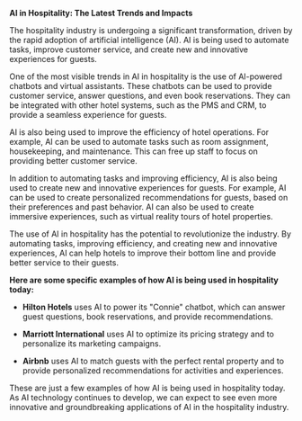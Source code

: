 **AI in Hospitality: The Latest Trends and Impacts**

The hospitality industry is undergoing a significant transformation, driven by the rapid adoption of artificial intelligence (AI). AI is being used to automate tasks, improve customer service, and create new and innovative experiences for guests.

One of the most visible trends in AI in hospitality is the use of AI-powered chatbots and virtual assistants. These chatbots can be used to provide customer service, answer questions, and even book reservations. They can be integrated with other hotel systems, such as the PMS and CRM, to provide a seamless experience for guests.

AI is also being used to improve the efficiency of hotel operations. For example, AI can be used to automate tasks such as room assignment, housekeeping, and maintenance. This can free up staff to focus on providing better customer service.

In addition to automating tasks and improving efficiency, AI is also being used to create new and innovative experiences for guests. For example, AI can be used to create personalized recommendations for guests, based on their preferences and past behavior. AI can also be used to create immersive experiences, such as virtual reality tours of hotel properties.

The use of AI in hospitality has the potential to revolutionize the industry. By automating tasks, improving efficiency, and creating new and innovative experiences, AI can help hotels to improve their bottom line and provide better service to their guests.

**Here are some specific examples of how AI is being used in hospitality today:**

* **Hilton Hotels** uses AI to power its "Connie" chatbot, which can answer guest questions, book reservations, and provide recommendations.

* **Marriott International** uses AI to optimize its pricing strategy and to personalize its marketing campaigns.

* **Airbnb** uses AI to match guests with the perfect rental property and to provide personalized recommendations for activities and experiences.

These are just a few examples of how AI is being used in hospitality today. As AI technology continues to develop, we can expect to see even more innovative and groundbreaking applications of AI in the hospitality industry.